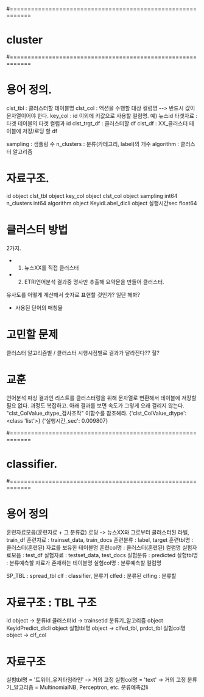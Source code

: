 
#============================================================
# cluster
#============================================================

# 용어 정의.

clst_tbl : 클러스터할 테이블명
clst_col : 액션을 수행할 대상 컬럼명 --> 반드시 값이 문자열이어야 한다.
key_col : id 이외에 키값으로 사용할 컬렴명. 예) 뉴스id
타겟자료 : 타겟 테이블의 타겟 컬럼과 id
clst_trgt_df : 클러스터할 df
clst_df : XX_클러스터 테이블에 저장/로딩 할 df

sampling : 샘플링 수
n_clusters : 분류(카테고리, label)의 개수
algorithm : 클러스터 알고리즘


# 자료구조.

id                  object
clst_tbl               object
key_col                object
clst_col               object
sampling              int64
n_clusters            int64
algorithm            object
KeyidLabel_dicli     object
실행시간sec             float64


# 클러스터 방법

2가지.
- 1. 뉴스XX를 직접 클러스터
- 2. ETRI언어분석 결과중 명사만 추출해 요약문을 만들어 클러스터.

유사도를 어떻게 계산해서 숫자로 표현할 것인가? 일단 해봐?
- 사용된 단어의 매칭율

# 고민할 문제

클러스터 알고리즘별 / 클러스터 시행시점별로 결과가 달라진다?? 헐?

# 교훈

언어분석 파싱 결과인 리스트를 클러스터링을 위해 문자열로 변환해서 테이블에
저장할 필요 없다. 과정도 복잡하고.
아래 결과를 보면 속도가 그렇게 오래 걸리지 않는다.
"clst_ColValue_dtype_검사조작" 이함수를 참조해라.
{'clst_ColValue_dtype': <class 'list'>}
{'실행시간_sec': 0.009807}

#============================================================
# classifier.
#============================================================

# 용어 정의

훈련자료모음(훈련자료 + 그 분류값) 로딩 -> 뉴스XX와 그로부터 클러스터된 라벨, train_df
훈련자료 : trainset_data, train_docs
훈련분류 : label, target
훈련tbl명 : 클러스터(훈련된) 자료를 보유한 테이블명
훈련col명 : 클러스터(훈련된) 컬럼명
실험자료모음 : test_df
실험자료 : testset_data, test_docs
실험분류 : predicted
실험tbl명 : 분류예측할 자료가 존재하는 테이블명
실험col명 : 분류예측할 컬럼명

SP_TBL : spread_tbl
clf : classifier, 분류기
clfed : 분류된
clfing : 분류할

# 자료구조 : TBL 구조

id            object  -> 분류id
클러스터id -> trainsetid
분류기_알고리즘       object
KeyidPredict_dicli    object
실험tbl명       object -> clfed_tbl, prdct_tbl
실험col명       object -> clf_col


# 자료구조

실험tbl명 = '트위터_유저타임라인' -> 거의 고정
실험col명 = 'text' -> 거의 고정
분류기_알고리즘 = MultinomialNB, Perceptron, etc.
분류예측값li
